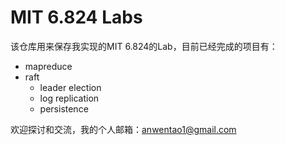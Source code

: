 # MIT 6.824 Labs

该仓库用来保存我实现的MIT 6.824的Lab，目前已经完成的项目有：

* mapreduce
* raft
  * leader election
  * log replication
  * persistence


欢迎探讨和交流，我的个人邮箱：anwentao1@gmail.com